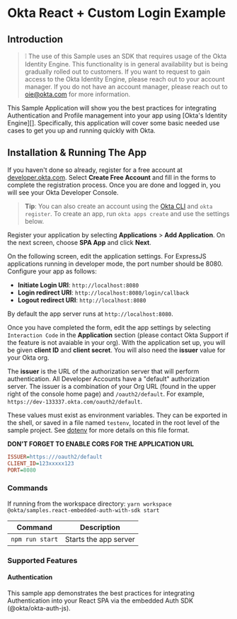 # Okta React + Custom Login Example

## Introduction

> :grey_exclamation: The use of this Sample uses an SDK that requires usage of the Okta Identity Engine. This functionality is in general availability but is being gradually rolled out to customers. If you want
to request to gain access to the Okta Identity Engine, please reach out to your account manager. If you do not have an account manager, please reach out to oie@okta.com for more information.

This Sample Application will show you the best practices for integrating Authentication and Profile management into your app
using [Okta's Identity Engine][]. Specifically, this application will cover some basic needed use cases to get you up and running quickly with Okta.

## Installation & Running The App

If you haven't done so already, register for a free account at [developer.okta.com](https://developer.okta.com/). Select **Create Free Account** and fill in the forms to complete the registration process. Once you are done and logged in, you will see your Okta Developer Console.

> **Tip**: You can also create an account using the [Okta CLI](https://github.com/oktadeveloper/okta-cli) and `okta register`. To create an app, run `okta apps create` and use the settings below.

Register your application by selecting **Applications** > **Add Application**. On the next screen, choose **SPA App** and click **Next**.

On the following screen, edit the application settings. For ExpressJS applications running in developer mode, the port number should be 8080. Configure your app as follows:

* **Initiate Login URI**: `http://localhost:8080`
* **Login redirect URI**: `http://localhost:8080/login/callback`
* **Logout redirect URI**: `http://localhost:8080`

By default the app server runs at `http://localhost:8080`.

Once you have completed the form, edit the app settings by selecting `Interaction Code` in the **Application** section (please contact Okta Support if the feature is not avaiable in your org). With the application set up, you will be given **client ID** and **client secret**. You will also need the **issuer** value for your Okta org.

The **issuer** is the URL of the authorization server that will perform authentication.  All Developer Accounts have a "default" authorization server.  The issuer is a combination of your Org URL (found in the upper right of the console home page) and `/oauth2/default`. For example, `https://dev-133337.okta.com/oauth2/default`.

These values must exist as environment variables. They can be exported in the shell, or saved in a file named `testenv`, located in the root level of the sample project. See [dotenv](https://www.npmjs.com/package/dotenv) for more details on this file format.

**DON'T FORGET TO ENABLE CORS FOR THE APPLICATION URL**

```ini
ISSUER=https:///oauth2/default
CLIENT_ID=123xxxxx123
PORT=8080
```

### Commands

If running from the workspace directory: `yarn workspace @okta/samples.react-embedded-auth-with-sdk start`

| Command               | Description                    |
| --------------------- | ------------------------------ |
| `npm run start`          | Starts the app server          |


### Supported Features

#### Authentication

This sample app demonstrates the best practices for integrating Authentication into your React SPA via the embedded Auth SDK (@okta/okta-auth-js).
